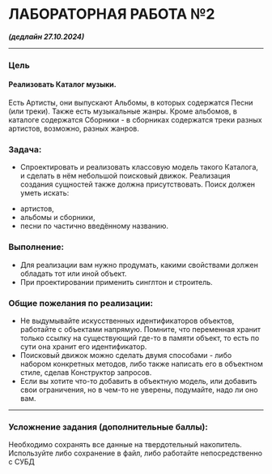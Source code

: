 ﻿# ЛАБОРАТОРНАЯ РАБОТА №2
___(дедлайн 27.10.2024)___

---
### Цель
#### Реализовать Каталог музыки.
Есть Артисты, они выпускают Альбомы, в которых содержатся Песни (или треки). Также есть музыкальные жанры. Кроме альбомов, в каталоге содержатся Сборники - в сборниках содержатся треки разных артистов, возможно, разных жанров.

### Задача: 
* Спроектировать и реализовать классовую модель такого Каталога, и сделать в нём небольшой поисковый движок. Реализация создания сущностей также должна присутствовать.
Поиск должен уметь искать:
- артистов,
- альбомы и сборники,
- песни по частично введённому названию.

### Выполнение:
* Для реализации вам нужно продумать, какими свойствами должен обладать тот или иной объект. 
* При проектировании применить синглтон и строитель. 

### Общие пожелания по реализации:
* Не выдумывайте искусственных идентификаторов объектов, работайте с объектами напрямую. Помните, что переменная хранит только ссылку на существующий где-то в памяти объект, то есть по сути она хранит его идентификатор.
* Поисковый движок можно сделать двумя способами - либо набором
конкретных методов, либо также написать его в объектном стиле, сделав Конструктор запросов.
* Если вы хотите что-то добавить в объектную модель, или добавить свои ограничения, но в чем-то не уверены, подумайте, надо ли оно вам.

---
### Усложнение задания (дополнительные баллы):
Необходимо сохранять все данные на твердотельный накопитель. Используйте либо сохранение в файл, либо работайте непосредственно с СУБД
